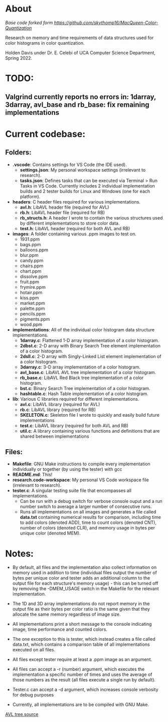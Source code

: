 # About

*Base code forked form https://github.com/skythomp16/MacQueen-Color-Quantization*

Research on memory and time requirements of data structures used for color histograms in color quantization.

Holden Davis under Dr. E. Celebi of UCA Computer Science Department, Spring 2022.

# TODO:
## Valgrind currently reports no errors in: 1darray, 3darray, avl_base and rb_base: fix remaining implementations

# Current codebase:
## Folders:
- **.vscode**: Contains settings for VS Code (the IDE used).
    - **settings.json**: My personal workspace settings (irrelevant to research).
    - **tasks.json**: Defines tasks that can be executed via Terminal > Run Tasks in VS Code. Currently includes 2 individual implementation builds and 2 tester builds for Linux and Windows (one for each platform).
- **headers**: C header files required for various implementations.
    - **avl.h**: LibAVL header file (required for AVL)
    - **rb.h**: LibAVL header file (required for RB)
    - **rb_structs.h**: A header I wrote to contain the various structures used by different implementations to store color data.
    - **test.h**: LibAVL header (required for both AVL and RB)
- **images**: A folder containing various .ppm images to test on.
    - 1931.ppm
    - bags.ppm
    - balloons.ppm
    - blur.ppm
    - candy.ppm
    - chairs.ppm
    - chart.ppm
    - dissolve.ppm
    - fruit.ppm
    - frymire.ppm
    - hotair.ppm
    - kiss.ppm
    - market.ppm
    - palette.ppm
    - pencils.ppm
    - pigments.ppm
    - wood.ppm
- **implementations**: All of the individual color histogram data structure implementations.
    - **1darray.c**: Flattened 1-D array implementation of a color histogram.
    - **2dbst.c**: 2-D array with Binary Search Tree element implementation of a color histogram.
    - **2dsll.c**: 2-D array with Singly-Linked List element implementation of a color histogram.
    - **3darray.c**: 3-D array implementation of a color histogram.
    - **avl_base.c**: LibAVL AVL tree implementation of a color histogram.
    - **rb_base.c**: LibAVL Red Black tree implementation of a color histogram.
    - **bst.c**: Binary Search Tree implementation of a color histogram.
    - **hashtable.c**: Hash Table implementation of a color histogram.
- **lib**: Various C libraries required for different implementations.
    - **avl.c**: LibAVL library (required for AVL)
    - **rb.c**: LibAVL library (required for RB)
    - **SKELETON.c**: Skeleton file I wrote to quickly and easily build future implementations
    - **test.c**: LibAVL library (required for both AVL and RB)
    - **util.c**: A library containing various functions and definitions that are shared between implementations
## Files:
- **Makefile**: GNU Make instructions to compile every implementation individually or together (by using the tester) with gcc
- **README.md**: This!
- **research.code-workspace**: My personal VS Code workspace file (irrelevant to research).
- **tester.c**: A singular testing suite file that encompasses all implementations. 
    - Can be run with a debug switch for verbose console ouput and a run number switch to average a larger number of consecutive runs. 
    - Runs all implementations on all images and generates a file called **data.txt** containing numerical results for comparison, including time to add colors (denoted ADD), time to count colors (denoted CNT), number of colors (denoted CLR), and memory usage in bytes per unique color (denoted MEM).

# Notes:

- By default, all files and the implementation also collect information on memory used in addition to time (individual files output the number of bytes per unique color and tester adds an additional column to the output file for each structure's memory usage) - this can be turned off by removing the -DMEM_USAGE switch in the Makefile for the relevant implementation.

- The 1D and 3D array implementations do not report memory in the output file as their bytes per color ratio is the same given that they allocate the same memory regardless of image size.

- All implementations print a short message to the console indicating image, time performance and counted colors.

- The one exception to this is tester, which instead creates a file called data.txt, which contains a comparison table of all implementations executed on all files.

- All files except tester require at least a .ppm image as an argument.

- All files can accept a -r (number) argument, which executes the implementation a specific number of times and uses the average of those numbers as the result (all files execute a single run by default).

- Tester.c can accept a -d argument, which increases console verbosity for debug purposes

- Currently, all implementations are to be compiled with GNU Make.

[AVL tree source](https://adtinfo.org/)
